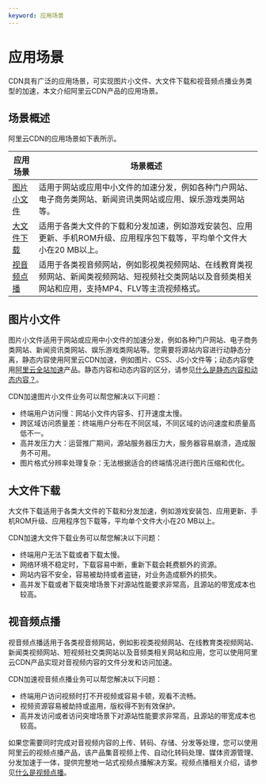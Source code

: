 ```yaml
---
keyword: 应用场景
---
```


# 应用场景

CDN具有广泛的应用场景，可实现图片小文件、大文件下载和视音频点播业务类型的加速，本文介绍阿里云CDN产品的应用场景。

## 场景概述

阿里云CDN的应用场景如下表所示。

|应用场景|场景概述|
|----|----|
|[图片小文件](#section_mnp_tw0_fz3)|适用于网站或应用中小文件的加速分发，例如各种门户网站、电子商务类网站、新闻资讯类网站或应用、娱乐游戏类网站等。|
|[大文件下载](#section_9n4_tgj_a76)|适用于各类大文件的下载和分发加速，例如游戏安装包、应用更新、手机ROM升级、应用程序包下载等，平均单个文件大小在20 MB以上。|
|[视音频点播](#section_zuc_giw_6og)|适用于各类视音频网站，例如影视类视频网站、在线教育类视频网站、新闻类视频网站、短视频社交类网站以及音频类相关网站和应用，支持MP4、FLV等主流视频格式。|

## 图片小文件

图片小文件适用于网站或应用中小文件的加速分发，例如各种门户网站、电子商务类网站、新闻资讯类网站、娱乐游戏类网站等。您需要将源站内容进行动静态分离，静态内容使用阿里云CDN加速，例如图片、CSS、JS小文件等；动态内容使用[阿里云全站加速](https://www.aliyun.com/product/dcdn)产品。静态内容和动态内容的区分，请参见[什么是静态内容和动态内容？]()。

CDN加速图片小文件业务可以帮您解决以下问题：

-   终端用户访问慢：网站小文件内容多、打开速度太慢。
-   跨区域访问质量差：终端用户分布在不同区域，不同区域的访问速度和质量高低不一。
-   高并发压力大：运营推广期间，源站服务器压力大，服务器容易崩溃，造成服务不可用。
-   图片格式分辨率处理复杂：无法根据适合的终端情况进行图片压缩和优化。

## 大文件下载

大文件下载适用于各类大文件的下载和分发加速，例如游戏安装包、应用更新、手机ROM升级、应用程序包下载等，平均单个文件大小在20 MB以上。

CDN加速大文件下载业务可以帮您解决以下问题：

-   终端用户无法下载或者下载太慢。
-   网络环境不稳定时，下载容易中断，重新下载会耗费额外的资源。
-   网站内容不安全，容易被劫持或者盗链，对业务造成额外的损失。
-   高并发下载或者下载突增场景下对源站性能要求非常高，且源站的带宽成本也较高。

## 视音频点播

视音频点播适用于各类视音频网站，例如影视类视频网站、在线教育类视频网站、新闻类视频网站、短视频社交类网站以及音频类相关网站和应用，您可以使用阿里云CDN产品实现对音视频内容的文件分发和访问加速。

CDN加速视音频点播业务可以帮您解决以下问题：

-   终端用户访问视频时打不开视频或容易卡顿，观看不流畅。
-   视频资源容易被劫持或盗用，版权得不到有效保护。
-   高并发访问或者访问突增场景下对源站性能要求非常高，且源站的带宽成本也较高。

如果您需要同时完成对音视频内容的上传、转码、存储、分发等处理，您可以使用阿里云的视频点播产品，该产品集音视频上传、自动化转码处理、媒体资源管理、分发加速于一体，提供完整地一站式视频点播解决方案。视频点播相关介绍，请参见[什么是视频点播](/cn.zh-CN/产品简介/什么是视频点播.md)。

